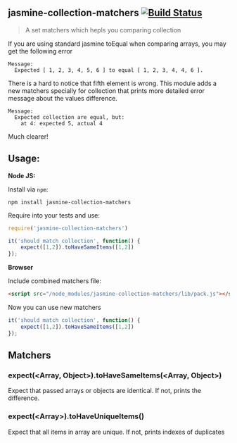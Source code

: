 ## jasmine-collection-matchers [![Build Status](https://travis-ci.org/just-boris/jasmine-collection-matchers.svg?branch=master)](https://travis-ci.org/just-boris/jasmine-collection-matchers)

> A set matchers which hepls you comparing collection

If you are using standard jasmine toEqual when comparing arrays, you may get the following error

```
Message:
  Expected [ 1, 2, 3, 4, 5, 6 ] to equal [ 1, 2, 3, 4, 4, 6 ].
```

There is a hard to notice that fifth element is wrong. This module adds a new matchers specially for collection that prints more detailed error message about the values difference.

```
Message:
  Expected collection are equal, but:
    at 4: expected 5, actual 4
```

Much clearer!

## Usage:

**Node JS:**

Install via `npm`:
```
npm install jasmine-collection-matchers
```
Require into your tests and use:

```js
require('jasmine-collection-matchers')

it('should match collection', function() {
    expect([1,2]).toHaveSameItems([1,2])
});
```

**Browser**

Include combined matchers file:

```html
<script src="/node_modules/jasmine-collection-matchers/lib/pack.js"></script>
```

Now you can use new matchers

```js
it('should match collection', function() {
    expect([1,2]).toHaveSameItems([1,2])
});
```

## Matchers

### expect(&lt;Array, Object&gt;).toHaveSameItems(&lt;Array, Object&gt;)

Expect that passed arrays or objects are identical. If not, prints the difference.

### expect(&lt;Array&gt;).toHaveUniqueItems()

Expect that all items in array are unique. If not, prints indexes of duplicates
